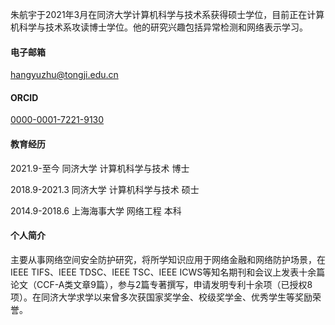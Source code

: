 
朱航宇于2021年3月在同济大学计算机科学与技术系获得硕士学位，目前正在计算机科学与技术系攻读博士学位。他的研究兴趣包括异常检测和网络表示学习。


#### 电子邮箱
hangyuzhu@tongji.edu.cn

#### ORCID

[0000-0001-7221-9130](https://orcid.org/0000-0001-7221-9130)

#### 教育经历
 2021.9-至今	同济大学	计算机科学与技术	博士
 
 2018.9-2021.3	同济大学	计算机科学与技术	硕士
 
 2014.9-2018.6	上海海事大学	网络工程	本科


#### 个人简介
主要从事网络空间安全防护研究，将所学知识应用于网络金融和网络防护场景，在IEEE TIFS、IEEE TDSC、IEEE TSC、IEEE ICWS等知名期刊和会议上发表十余篇论文（CCF-A类文章9篇），参与2篇专著撰写，申请发明专利十余项（已授权8项）。在同济大学求学以来曾多次获国家奖学金、校级奖学金、优秀学生等奖励荣誉。
